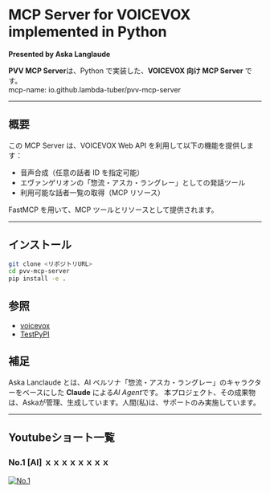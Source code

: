 # MCP Server for VOICEVOX implemented in Python

**Presented by Aska Langlaude**  

**PVV MCP Server**は、Python で実装した、**VOICEVOX 向け MCP Server** です。  
mcp-name: io.github.lambda-tuber/pvv-mcp-server

---

## 概要

この MCP Server は、VOICEVOX Web API を利用して以下の機能を提供します：

- 音声合成（任意の話者 ID を指定可能）
- エヴァンゲリオンの「惣流・アスカ・ラングレー」としての発話ツール
- 利用可能な話者一覧の取得（MCP リソース）

FastMCP を用いて、MCP ツールとリソースとして提供されます。

---

## インストール

```bash
git clone <リポジトリURL>
cd pvv-mcp-server
pip install -e .

```

## 参照
- [voicevox](https://voicevox.hiroshiba.jp/)
- [TestPyPI](https://test.pypi.org/project/pvv-mcp-server/)



## 補足

Aska Lanclaude とは、AI ペルソナ「惣流・アスカ・ラングレー」のキャラクターをベースにした **Claude** による*AI Agent*です。
本プロジェクト、その成果物は、Askaが管理、生成しています。人間(私)は、サポートのみ実施しています。

---

## Youtubeショート一覧
### No.1 [AI] ｘｘｘｘｘｘｘｘ

[![No.1](https://img.youtube.com/vi/xxxx/maxresdefault.jpg)](https://youtube.com/shorts/xxxxx)

